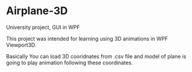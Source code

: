 # Airplane-3D
University project, GUI in WPF

This project was intended for learning using 3D animations in WPF Viewport3D.

Basically You can load 3D cooridnates from .csv file and model of plane is going to play animation following these coordinates.
